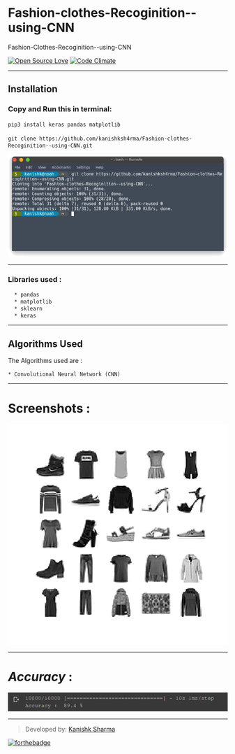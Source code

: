 # Fashion-clothes-Recoginition--using-CNN
Fashion-Clothes-Recoginition--using-CNN

[![Open Source Love](https://badges.frapsoft.com/os/v3/open-source.svg?v=102)](https://github.com/kanishksh4rma/Parkinson-Disease-Prediction-in-Early-Stages) [![Code Climate](https://codeclimate.com/github/boennemann/badges.svg)](https://github.com/kanishksh4rma/Parkinson-Disease-Prediction-in-Early-Stages)
 
 ---

## **Installation**

### Copy and Run this in terminal: 

```
pip3 install keras pandas matplotlib

git clone https://github.com/kanishksh4rma/Fashion-clothes-Recoginition--using-CNN.git
```

![demo_install](/screenshots/demo_install.png)

---

### Libraries used : 

```
  * pandas
  * matplotlib
  * sklearn
  * keras
```
---

## Algorithms Used

The Algorithms used are : 

	* Convolutional Neural Network (CNN)

 ---

# Screenshots :
![ss](screenshots/1.png)

---

# ***Accuracy*** : 
![screenshot 1](screenshots/ss1.png)

---

> Developed by: [Kanishk Sharma](github.com/kanishksh4rma) 

[![forthebadge](https://forthebadge.com/images/badges/built-with-love.svg)](https://github.com/kanishksh4rma/Parkinson-Disease-Prediction-in-Early-Stages)

